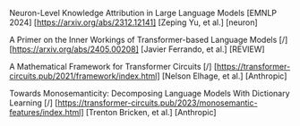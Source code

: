 Neuron-Level Knowledge Attribution in Large Language Models [EMNLP 2024] [https://arxiv.org/abs/2312.12141] [Zeping Yu, et al.] [neuron]

A Primer on the Inner Workings of Transformer-based Language Models [/] [https://arxiv.org/abs/2405.00208] [Javier Ferrando, et al.] [REVIEW]

A Mathematical Framework for Transformer Circuits [/] [https://transformer-circuits.pub/2021/framework/index.html] [Nelson Elhage, et al.] [Anthropic]

Towards Monosemanticity: Decomposing Language Models With Dictionary Learning [/] [https://transformer-circuits.pub/2023/monosemantic-features/index.html] [Trenton Bricken, et al.] [Anthropic]
